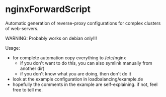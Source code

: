 nginxForwardScript
==================

Automatic generation of reverse-proxy configurations for complex clusters of web-servers.

WARNING: Probably works on debian only!!!

Usage:
* for complete automation copy everything to /etc/nginx
  * if you don't want to do this, you can also symlink manually from another dir)
  * if you don't know what you are doing, then don't do it
* look at the example configuration in loadbalancing/example.de
* hopefully the comments in the example are self-explaining. if not, feel free to tell me.

